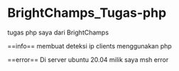 # BrightChamps_Tugas-php

tugas php saya dari BrightChamps

==info== 
membuat deteksi ip clients menggunakan php

==error==
Di server ubuntu 20.04 milik saya msh error 



